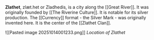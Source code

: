 **Zlathet**, zlæt.het or Zladhedis, is a city along the [[Great River]]. It was originally founded by [[The Riverine Culture]]. It is notable for its silver production. The [[Currency]] format - the Silver Mark - was originally invented here. It is the center of the [[Zlathet Clan]].

![[Pasted image 20251014001233.png]]
*Location of Zlathet*